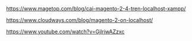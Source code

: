 https://www.magetop.com/blog/cai-magento-2-4-tren-localhost-xampp/

https://www.cloudways.com/blog/magento-2-on-localhost/

https://www.youtube.com/watch?v=GjlriwAZzxc
